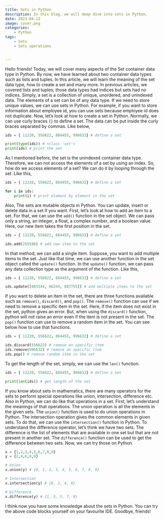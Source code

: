```yaml
---
title: Sets in Python
description: In this blog, we will deep dive into sets in Python. 
date: 2023-04-12
image: cover.png
categories:
    - Python
tags:
    - Sets
    - Sets operations
    

--- 
```


Hello friends! Today, we will cover many aspects of the Set container data type in Python. By now, we have learned about two container data types such as lists and tuples. In this article, we will learn the meaning of the set data type, how to create a set and many more. In previous articles, we covered lists and tuples; those data types had indices but sets had no indices. Simply, a set is a collection of unique, unordered, and unindexed data. The elements of a set can be of any data type. If we need to store unique values, we can use sets in Python. For example, if you want to store information about employee id, you can use sets because employee id does not duplicate. Now, let’s look at how to create a set in Python. Normally, we can use curly braces `{}` to define a set. The data can be put inside the curly braces separated by commas. Like below,

```python
ids = { 11220, 556622, 884455, 996632} # define a set

print(type(ids)) # <class 'set'>
print(ids) # print the set
```

As I mentioned before, the set is the unindexed container data type. Therefore, we can not access the elements of a set by using an index. So, how do we access elements of a set? We can do it by looping through the set. Like this,


```python
ids = { 11220, 556622, 884455, 996632} # define a set

for i in ids:
    print(i) # print element by element in the set
```

Also, The sets are mutable objects in Python. You can update, insert or delete data in a set if you want. First, let’s look at how to add an item to a set. For that, we can use the `add()` function in the set object. We can pass only a string, an integer, a float, a complex number, and a boolean value. Here, our new item takes the first position in the set. 

```python
ids = { 11220, 556622, 884455, 996632} # define a set

ids.add(255588) # add new item to the set
```

In that method, we can add a single item. Suppose, you want to add multiple items to the set. Just like that time, we can use another function in the set object called the `update()` function. In the `update()` function, we can pass any data collection type as the argument of the function. Like this,

```python
ids = { 11220, 556622, 884455, 996632} # define a set

ids.update([885544, 66244, 887755]) # add multiple items to the set
```

If you want to delete an item in the set, there are three functions available such as `remove()`, `discard()`, and `pop()`. The `remove()` function can use if we need to remove a specific item in the set. Here, if the item does not exist in the set, python gives an error. But, when using the `discard()` function, python will not raise an error even if the item is not present in the set. The `pop()` function can use to remove a random item in the set. You can see below how to use that functions.


```python
ids = { 11220, 556622, 884455, 996632} # define a set

ids.discard(556622) # remove an specific item
ids.remove(996632) # remove an specific item
ids.pop() # remove random item in the set
```

To get the length of the set, simply, we can use the `len()` function. 


```python
ids = { 11220, 556622, 884455, 996632} # define a set

print(len(ids)) # get length of the set
```

If you know about sets in mathematics, there are many operators for the sets to perform special operations like union, intersection, difference etc. Also in Python, we can do like that operations in a set. First, let’s understand the meanings of that operations. The union operation is all the elements in the given sets. The `union()` function is used to do union operations in Python. The intersection operation gives the common elements in given sets. To do that, we can use the `intersection()` function in Python. To understand the difference operator, let’s think we have two sets. The difference is the list of elements that are available in one set but that are not present in another set. The `difference()` function can be used to get the difference between two sets. Now, we can try those on Python.


```python
x = {1,2,3,4,5,6,7,8,9}
y = {2,4,6,8,0}

# Union
x.union(y) # {0, 1, 2, 3, 4, 5, 6, 7, 8, 9}

# Intersection
x.intersection(y) # {8, 2, 4, 6}

# Difference
x.difference(y) # {1, 3, 5, 7, 9}
```

I think now you have some knowledge about the sets in Python. You can try the above code blocks yourself on your favourite IDE.  Goodbye, friends! 

